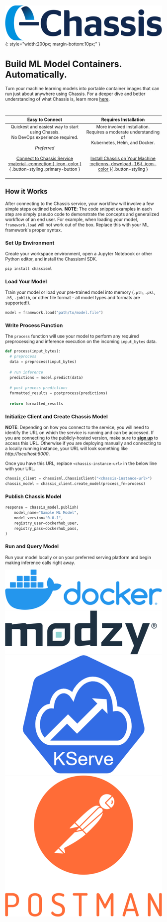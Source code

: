 ![Chassis logo](images/chassis-positive.png){: style="width:200px; margin-bottom:10px;" }

# Build ML Model Containers. Automatically.

Turn your machine learning models into portable container images that can run just about anywhere using Chassis. For a deeper dive and better understanding of what Chassis is, learn more [here](./conceptual-guides/overview.md).

<br>

| Easy to Connect | Requires Installation|
| :-----------: | :-----------: |
| Quickest and easiest way to start using Chassis. <br> No DevOps experience required. <br><br> *Preferred* <br><br> [Connect to Chassis Service    :material-connection:{ .icon-color }](./getting-started/deploy-connect.md){ .button-styling .primary-button } <br><br> |  More involved installation. <br> Requires a moderate understanding of <br> Kubernetes, Helm, and Docker. <br><br><br> [Install Chassis on Your Machine   :octicons-download-16:{ .icon-color }](./getting-started/deploy-manual.md){ .button-styling } <br><br> |

## How it Works

After connecting to the Chassis service, your workflow will involve a few simple steps outlined below.
**NOTE**: The code snippet examples in each step are simply pseudo code to demonstrate the concepts and generalized workflow of an end user. For example, when loading your model, `framework.load` will not work out of the box. Replace this with your ML framework's proper syntax.    

### Set Up Environment

Create your workspace environment, open a Jupyter Notebook or other Python editor, and install the Chassisml SDK.

```bash
pip install chassisml
``` 

### Load Your Model

Train your model or load your pre-trained model into memory (`.pth`, `.pkl`, `.h5`, `.joblib`, or other file format - all model types and formats are supported!).

```python
model = framework.load("path/to/model.file")
```

### Write Process Function

The `process` function will use your model to perform any required preprocessing and inference execution on the incoming `input_bytes` data. 

```python
def process(input_bytes):
  # preprocess
  data = preprocess(input_bytes)

  # run inference
  predictions = model.predict(data)

  # post process predictions
  formatted_results = postprocess(predictions)

  return formatted_results
```

### Initialize Client and Create Chassis Model

**NOTE**: Depending on how you connect to the service, you will need to identify the URL on which the service is running and can be accessed. If you are connecting to the publicly-hosted version, make sure to **[sign up](https://modzy.com/chassis-ml-sign-up/)** to access this URL. Otherwise if you are deploying manually and connecting to a locally running instance, your URL will look something like *http://localhost:5000*.

Once you have this URL, replace ```<chassis-instance-url>``` in the below line with your URL.

``` py
chassis_client = chassisml.ChassisClient("<chassis-instance-url>")
chassis_model = chassis_client.create_model(process_fn=process)
```
### Publish Chassis Model

``` py
response = chassis_model.publish(
    model_name="Sample ML Model",
    model_version="0.0.1",
    registry_user=dockerhub_user,
    registry_pass=dockerhub_pass,
) 
```

### Run and Query Model

Run your model locally or on your preferred serving platform and begin making inference calls right away.


<div id="logos-container">
  <div class="logo-box1"><img src="images/docker.png" ></div>
  <div class="logo-box2"><img src="images/modzy.png" ></div>
  <div class="logo-box3"><img src="images/kserve.png" ></div>
  <div class="logo-box4"><img src="images/postman/postman-logo.png" ></div>
  <span class="stretch"></span>
</div>
<br>
